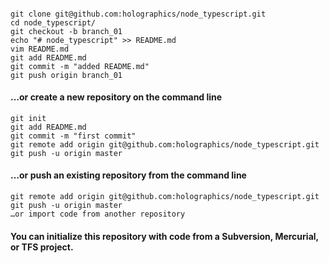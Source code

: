 
#### 
````
git clone git@github.com:holographics/node_typescript.git
cd node_typescript/
git checkout -b branch_01
echo "# node_typescript" >> README.md
vim README.md
git add README.md
git commit -m "added README.md"
git push origin branch_01
````
#### …or create a new repository on the command line
````echo "# node_typescript" >> README.md
git init
git add README.md
git commit -m "first commit"
git remote add origin git@github.com:holographics/node_typescript.git
git push -u origin master
````
#### …or push an existing repository from the command line
````
git remote add origin git@github.com:holographics/node_typescript.git
git push -u origin master
…or import code from another repository
````
#### You can initialize this repository with code from a Subversion, Mercurial, or TFS project.

